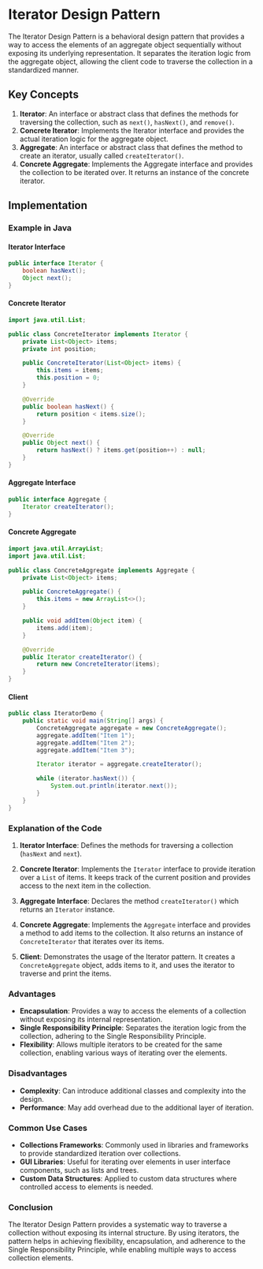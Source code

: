 # Iterator Design Pattern

The Iterator Design Pattern is a behavioral design pattern that provides a way to access the elements of an aggregate object sequentially without exposing its underlying representation. It separates the iteration logic from the aggregate object, allowing the client code to traverse the collection in a standardized manner.

## Key Concepts

1. **Iterator**: An interface or abstract class that defines the methods for traversing the collection, such as `next()`, `hasNext()`, and `remove()`.
2. **Concrete Iterator**: Implements the Iterator interface and provides the actual iteration logic for the aggregate object.
3. **Aggregate**: An interface or abstract class that defines the method to create an iterator, usually called `createIterator()`.
4. **Concrete Aggregate**: Implements the Aggregate interface and provides the collection to be iterated over. It returns an instance of the concrete iterator.

## Implementation

### Example in Java

#### Iterator Interface

```java
public interface Iterator {
    boolean hasNext();
    Object next();
}
```

#### Concrete Iterator

```java
import java.util.List;

public class ConcreteIterator implements Iterator {
    private List<Object> items;
    private int position;

    public ConcreteIterator(List<Object> items) {
        this.items = items;
        this.position = 0;
    }

    @Override
    public boolean hasNext() {
        return position < items.size();
    }

    @Override
    public Object next() {
        return hasNext() ? items.get(position++) : null;
    }
}
```

#### Aggregate Interface

```java
public interface Aggregate {
    Iterator createIterator();
}
```

#### Concrete Aggregate

```java
import java.util.ArrayList;
import java.util.List;

public class ConcreteAggregate implements Aggregate {
    private List<Object> items;

    public ConcreteAggregate() {
        this.items = new ArrayList<>();
    }

    public void addItem(Object item) {
        items.add(item);
    }

    @Override
    public Iterator createIterator() {
        return new ConcreteIterator(items);
    }
}
```

#### Client

```java
public class IteratorDemo {
    public static void main(String[] args) {
        ConcreteAggregate aggregate = new ConcreteAggregate();
        aggregate.addItem("Item 1");
        aggregate.addItem("Item 2");
        aggregate.addItem("Item 3");

        Iterator iterator = aggregate.createIterator();

        while (iterator.hasNext()) {
            System.out.println(iterator.next());
        }
    }
}
```

### Explanation of the Code

1. **Iterator Interface**: Defines the methods for traversing a collection (`hasNext` and `next`).

2. **Concrete Iterator**: Implements the `Iterator` interface to provide iteration over a `List` of items. It keeps track of the current position and provides access to the next item in the collection.

3. **Aggregate Interface**: Declares the method `createIterator()` which returns an `Iterator` instance.

4. **Concrete Aggregate**: Implements the `Aggregate` interface and provides a method to add items to the collection. It also returns an instance of `ConcreteIterator` that iterates over its items.

5. **Client**: Demonstrates the usage of the Iterator pattern. It creates a `ConcreteAggregate` object, adds items to it, and uses the iterator to traverse and print the items.

### Advantages

- **Encapsulation**: Provides a way to access the elements of a collection without exposing its internal representation.
- **Single Responsibility Principle**: Separates the iteration logic from the collection, adhering to the Single Responsibility Principle.
- **Flexibility**: Allows multiple iterators to be created for the same collection, enabling various ways of iterating over the elements.

### Disadvantages

- **Complexity**: Can introduce additional classes and complexity into the design.
- **Performance**: May add overhead due to the additional layer of iteration.

### Common Use Cases

- **Collections Frameworks**: Commonly used in libraries and frameworks to provide standardized iteration over collections.
- **GUI Libraries**: Useful for iterating over elements in user interface components, such as lists and trees.
- **Custom Data Structures**: Applied to custom data structures where controlled access to elements is needed.

### Conclusion

The Iterator Design Pattern provides a systematic way to traverse a collection without exposing its internal structure. By using iterators, the pattern helps in achieving flexibility, encapsulation, and adherence to the Single Responsibility Principle, while enabling multiple ways to access collection elements.
